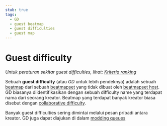 ```yaml
---
stub: true
tags:
  - GD
  - guest beatmap
  - guest difficulties
  - guest map
---
```


# Guest difficulty

*Untuk peraturan sekitar guest difficulties, lihat: [Kriteria ranking](/wiki/Ranking_Criteria)*

Sebuah **guest difficulty** (atau *GD* untuk lebih pendeknya) adalah sebuah [beatmap](/wiki/Beatmaps) dari sebuah [beatmapset](/wiki/Beatmaps/Beatmapsets) yang tidak dibuat oleh [beatmapset host](/wiki/Beatmaps/Beatmapsets/Beatmapset_host). GD biasanya diidentifikasikan dengan sebuah difficulty name yang terdapat nama dari seorang kreator. Beatmap yang terdapat banyak kreator biasa disebut dengan [collaborative difficulty](/wiki/Beatmaps/Beatmap_collaborations).

Banyak guest difficulties sering dimintai melalui pesan pribadi antara kreator. GD juga dapat diajukan di dalam [modding queues](https://osu.ppy.sh/community/forums/60)
